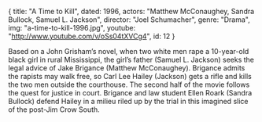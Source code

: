 {
  title: "A Time to Kill",
  dated: 1996,
  actors: "Matthew McConaughey, Sandra Bullock, Samuel L. Jackson",
  director: "Joel Schumacher",
  genre: "Drama",
  img: "a-time-to-kill-1996.jpg",
  youtube: "http://www.youtube.com/v/oSs04tXVCg4",
  id: 12
}

Based on a John Grisham’s novel, when two white men rape a 10-year-old black girl in rural Mississippi, the girl’s father (Samuel L. Jackson) seeks the legal advice of Jake Brigance (Matthew McConaughey). Brigance admits the rapists may walk free, so Carl Lee Hailey (Jackson) gets a rifle and kills the two men outside the courthouse. The second half of the movie follows the quest for justice in court. Brigance and law student Ellen Roark (Sandra Bullock) defend Hailey in a milieu riled up by the trial in this imagined slice of the post-Jim Crow South. 